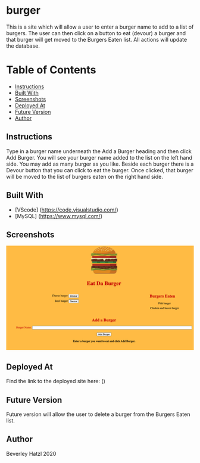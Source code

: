 # burger
This is a site which will allow a user to enter a burger name to add to a list of burgers. The user can then click on a button to eat (devour) a burger and that burger will get moved to the Burgers Eaten list. All actions will update the database. 

# Table of Contents
* [Instructions](#instructions)
* [Built With](#built-with)
* [Screenshots](#screenshots)
* [Deployed At](#deployed-at)
* [Future Version](#future-version)
* [Author](#author)

## Instructions
<p>Type in a burger name underneath the Add a Burger heading and then click Add Burger. You will see your burger name added to the list on the left hand side. You may add as many burger as you like. Beside each burger there is a Devour button that you can click to eat the burger. Once clicked, that burger will be moved to the list of burgers eaten on the right hand side.</p>

## Built With

* [VScode] (https://code.visualstudio.com/) 
* [MySQL] (https://www.mysql.com/)

## Screenshots

![Screenshot of Eat Da Burger site](/public/assets/img/image1.png)

## Deployed At
<p>Find the link to the deployed site here: ()</p>

## Future Version
<p>Future version will allow the user to delete a burger from the Burgers Eaten list.</p>

## Author
Beverley Hatzl 2020